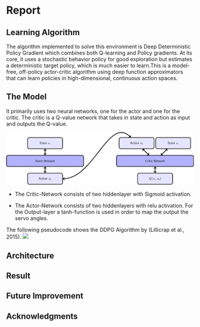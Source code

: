 # Report

## Learning Algorithm

The algorithm implemented to solve this environment is Deep Deterministic Policy Gradient which combines both Q-learning and Policy gradients. At its core, it uses a stochastic behavior policy for good exploration but estimates a deterministic target policy, which is much easier to learn.This is a model-free, off-policy actor-critic algorithm using deep function approximators that can learn policies in high-dimensional, continuous action spaces.


## The Model
 It primarily uses two neural networks, one for the actor and one for the critic. The critic is a Q-value network that takes in state and action as input and outputs the Q-value. 
 
 ![](images/NeuralNetwork.png)


* The Critic-Network consists of two hiddenlayer with Sigmoid activation.

* The Actor-Network consists of two hiddenlayers with relu activation. For the Output-layer a tanh-function is used in order to map the 	output the servo angles.

The following pseudocode shows the DDPG Algorithm by (Lillicrap et al., 2015).
 ![](images/pseudocode.png)






## Architecture



## Result




## Future Improvement


## Acknowledgments


